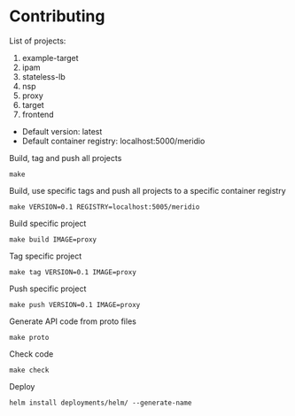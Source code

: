 # Contributing

List of projects:
1. example-target
2. ipam
3. stateless-lb
4. nsp
5. proxy
6. target
7. frontend

* Default version: latest
* Default container registry: localhost:5000/meridio


Build, tag and push all projects
```
make
```

Build, use specific tags and push all projects to a specific container registry
```
make VERSION=0.1 REGISTRY=localhost:5005/meridio
```

Build specific project
```
make build IMAGE=proxy
```

Tag specific project
```
make tag VERSION=0.1 IMAGE=proxy
```

Push specific project
```
make push VERSION=0.1 IMAGE=proxy
```

Generate API code from proto files
```
make proto
```

Check code
```
make check
```

Deploy
```
helm install deployments/helm/ --generate-name
```
